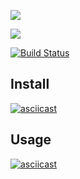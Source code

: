 <a href="https://codeclimate.com/github/AlexandrKoliukh/project-lvl2-s475/maintainability"><img src="https://api.codeclimate.com/v1/badges/f16b941d1ec06909440f/maintainability" /></a>

<a href="https://codeclimate.com/github/AlexandrKoliukh/project-lvl2-s475/test_coverage"><img src="https://api.codeclimate.com/v1/badges/f16b941d1ec06909440f/test_coverage" /></a>

[![Build Status](https://travis-ci.org/AlexandrKoliukh/project-lvl2-s475.svg?branch=master)](https://travis-ci.org/AlexandrKoliukh/project-lvl2-s475)

<h2>Install</h2>

[![asciicast](https://asciinema.org/a/2gotbVsxaDfFr6KujyXub85fN.svg)](https://asciinema.org/a/2gotbVsxaDfFr6KujyXub85fN)

<h2>Usage</h2>

[![asciicast](https://asciinema.org/a/Mz0Nywj1MaUPt7HmuQJO2dwmh.svg)](https://asciinema.org/a/Mz0Nywj1MaUPt7HmuQJO2dwmh)